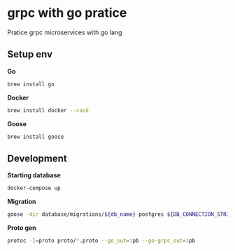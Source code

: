 # grpc with go pratice

Pratice grpc microservices with go lang

## Setup env

**Go**

```sh
brew install go
```

**Docker**

```sh
brew install docker --cask
```

**Goose**

```sh
brew install goose
```

## Development

**Starting database**

```sh
docker-compose up
```

**Migration**

```sh
goose -dir database/migrations/${db_name} postgres ${DB_CONNECTION_STRING} up -dir "database/migrations/${db_name}"
```

**Proto gen**

```sh
protoc -I=proto proto/*.proto --go_out=:pb --go-grpc_out=:pb
```
